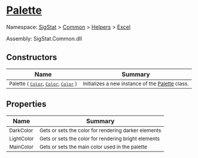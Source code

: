 # [Palette](./Palette.md)

Namespace: [SigStat]() > [Common](./../../README.md) > [Helpers](./../README.md) > [Excel](./README.md)

Assembly: SigStat.Common.dll


## Constructors

| Name | Summary | 
| --- | --- | 
| <sub>Palette ( [`Color`](https://docs.microsoft.com/en-us/dotnet/api/System.Drawing.Color), [`Color`](https://docs.microsoft.com/en-us/dotnet/api/System.Drawing.Color), [`Color`](https://docs.microsoft.com/en-us/dotnet/api/System.Drawing.Color) )</sub><div style="z-index: 1; position: absolute;"><img width=200 style="max-height:100%;max-width:100%;"/></div>| <sub>Initializes a new instance of the [Palette](https://github.com/hargitomi97/sigstat/blob/master/docs/md/SigStat/Common/Helpers/Excel/Palette.md) class.</sub>| <br>


## Properties

| Name | Summary | 
| --- | --- | 
| <sub>DarkColor</sub><div style="z-index: 1; position: absolute;"><img width=200 style="max-height:100%;max-width:100%;"/></div>| <sub>Gets or sets the color for rendering darker elements</sub>| <br>
| <sub>LightColor</sub><div style="z-index: 1; position: absolute;"><img width=200 style="max-height:100%;max-width:100%;"/></div>| <sub>Gets or sets the color for rendering bright elements</sub>| <br>
| <sub>MainColor</sub><div style="z-index: 1; position: absolute;"><img width=200 style="max-height:100%;max-width:100%;"/></div>| <sub>Gets or sets the main color used in the palette</sub>| <br>


